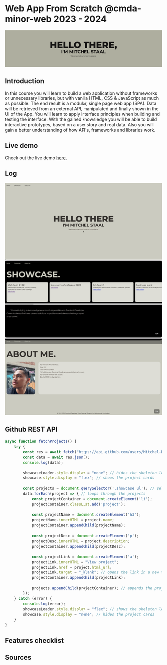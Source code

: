 # Web App From Scratch @cmda-minor-web 2023 - 2024

![banner](./docs/assets/images/banner.png)

## Introduction

In this course you will learn to build a web application without frameworks or unnecessary libraries, but with vanilla HTML, CSS & JavaScript as much as possible. The end result is a modular, single page web app (SPA). Data will be retrieved from an external API, manipulated and finally shown in the UI of the App. You will learn to apply interface principles when building and testing the interface. With the gained knowsledge you will be able to build interactive prototypes, based on a user story and real data. Also you will gain a better understanding of how API's, frameworks and libraries work.

## Live demo

Check out the live demo [here.](https://mitchel-ds.github.io/web-app-from-scratch-2324/)

## Log

![Home](/docs/assets/images/home.png)
![Showcase](/docs/assets/images/showcase.png)
![Aboutme](/docs/assets/images/aboutme.png)

## Github REST API 

```js
async function fetchProjects() {
    try {
        const res = await fetch("https://api.github.com/users/Mitchel-DS/repos"); // fetches repos from github
        const data = await res.json();
        console.log(data);

        showcaseLoader.style.display = "none"; // hides the skeleton loader
        showcase.style.display = "flex"; // shows the project cards

        const projects = document.querySelector('.showcase ul'); // selects the ul to append the projects to
        data.forEach(project => { // loops through the projects
            const projectContainer = document.createElement('li');
            projectContainer.classList.add('project');

            const projectName = document.createElement('h3');
            projectName.innerHTML = project.name;
            projectContainer.appendChild(projectName);

            const projectDesc = document.createElement('p');
            projectDesc.innerHTML = project.description;
            projectContainer.appendChild(projectDesc);

            const projectLink = document.createElement('a');
            projectLink.innerHTML = "View project";
            projectLink.href = project.html_url;
            projectLink.target = "_blank"; // opens the link in a new tab
            projectContainer.appendChild(projectLink);

            projects.appendChild(projectContainer); // appends the project to the ul
        });
    } catch (error) {
        console.log(error);
        showcaseLoader.style.display = "flex"; // shows the skeleton loader
        showcase.style.display = "none"; // hides the project cards
    }
}
```

## Features checklist

## Sources
